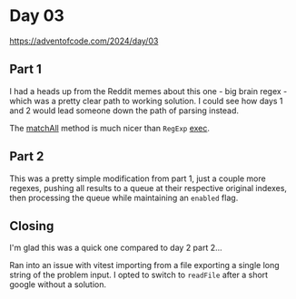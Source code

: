 # Day 03

https://adventofcode.com/2024/day/03



## Part 1

I had a heads up from the Reddit memes about this one - big brain regex - which was a pretty clear path to working solution. I could see how days 1 and 2 would lead someone down the path of parsing instead.

The [matchAll](https://developer.mozilla.org/en-US/docs/Web/JavaScript/Reference/Global_Objects/String/matchAll) method is much nicer than `RegExp` [exec](https://developer.mozilla.org/en-US/docs/Web/JavaScript/Reference/Global_Objects/RegExp/exec).

## Part 2

This was a pretty simple modification from part 1, just a couple more regexes, pushing all results to a queue at their respective original indexes, then processing the queue while maintaining an `enabled` flag.

## Closing

I'm glad this was a quick one compared to day 2 part 2...

Ran into an issue with vitest importing from a file exporting a single long string of the problem input. I opted to switch to `readFile` after a short google without a solution.

